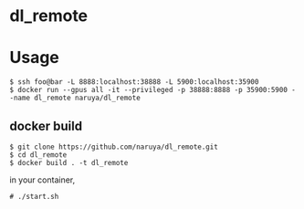# dl_remote

# Usage

```
$ ssh foo@bar -L 8888:localhost:38888 -L 5900:localhost:35900
$ docker run --gpus all -it --privileged -p 38888:8888 -p 35900:5900 --name dl_remote naruya/dl_remote
```

## docker build

```
$ git clone https://github.com/naruya/dl_remote.git
$ cd dl_remote
$ docker build . -t dl_remote
```

in your container,
```
# ./start.sh
```

